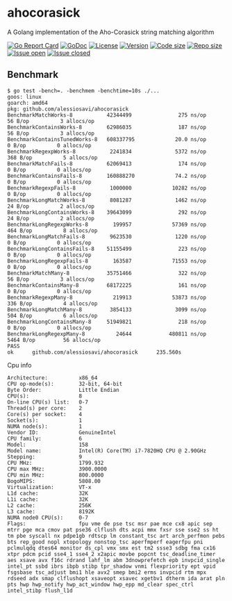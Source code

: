# ahocorasick

A Golang implementation of the Aho-Corasick string matching algorithm

[![Go Report Card](https://goreportcard.com/badge/github.com/alessiosavi/ahocorasick)](https://goreportcard.com/report/github.com/alessiosavi/ahocorasick) [![GoDoc](https://godoc.org/github.com/alessiosavi/ahocorasick?status.svg)](https://godoc.org/github.com/alessiosavi/ahocorasick) [![License](https://img.shields.io/github/license/alessiosavi/ahocorasick)](https://img.shields.io/github/license/alessiosavi/ahocorasick) [![Version](https://img.shields.io/github/v/tag/alessiosavi/ahocorasick)](https://img.shields.io/github/v/tag/alessiosavi/ahocorasick) [![Code size](https://img.shields.io/github/languages/code-size/alessiosavi/ahocorasick)](https://img.shields.io/github/languages/code-size/alessiosavi/ahocorasick) [![Repo size](https://img.shields.io/github/repo-size/alessiosavi/ahocorasick)](https://img.shields.io/github/repo-size/alessiosavi/ahocorasick) [![Issue open](https://img.shields.io/github/issues/alessiosavi/ahocorasick)](https://img.shields.io/github/issues/alessiosavi/ahocorasick)
[![Issue closed](https://img.shields.io/github/issues-closed/alessiosavi/ahocorasick)](https://img.shields.io/github/issues-closed/alessiosavi/ahocorasick)

## Benchmark

```text
$ go test -bench=. -benchmem -benchtime=10s ./...
goos: linux
goarch: amd64
pkg: github.com/alessiosavi/ahocorasick
BenchmarkMatchWorks-8           42344499               275 ns/op              56 B/op          3 allocs/op
BenchmarkContainsWorks-8        62986035               187 ns/op              56 B/op          3 allocs/op
BenchmarkContainsTunedWorks-8   608337795             20.0 ns/op               0 B/op          0 allocs/op
BenchmarkRegexpWorks-8           2241834              5372 ns/op             368 B/op          5 allocs/op
BenchmarkMatchFails-8           62069413               174 ns/op               0 B/op          0 allocs/op
BenchmarkContainsFails-8        160888270             74.2 ns/op               0 B/op          0 allocs/op
BenchmarkRegexpFails-8           1000000             10282 ns/op               0 B/op          0 allocs/op
BenchmarkLongMatchWorks-8        8081287              1462 ns/op              24 B/op          2 allocs/op
BenchmarkLongContainsWorks-8    39643099               292 ns/op              24 B/op          2 allocs/op
BenchmarkLongRegexpWorks-8        199957             57369 ns/op             464 B/op          8 allocs/op
BenchmarkLongMatchFails-8        9623530              1220 ns/op               0 B/op          0 allocs/op
BenchmarkLongContainsFails-8    51155499               223 ns/op               0 B/op          0 allocs/op
BenchmarkLongRegexpFails-8        163587             71553 ns/op               0 B/op          0 allocs/op
BenchmarkMatchMany-8            35751466               322 ns/op              56 B/op          3 allocs/op
BenchmarkContainsMany-8         68172225               161 ns/op               0 B/op          0 allocs/op
BenchmarkRegexpMany-8             219913             53873 ns/op             336 B/op          4 allocs/op
BenchmarkLongMatchMany-8         3854133              3099 ns/op             504 B/op          6 allocs/op
BenchmarkLongContainsMany-8     51949821               218 ns/op               0 B/op          0 allocs/op
BenchmarkLongRegexpMany-8          24644            480811 ns/op            5464 B/op         56 allocs/op
PASS
ok      github.com/alessiosavi/ahocorasick      235.560s
```

Cpu info

```text
Architecture:          x86_64
CPU op-mode(s):        32-bit, 64-bit
Byte Order:            Little Endian
CPU(s):                8
On-line CPU(s) list:   0-7
Thread(s) per core:    2
Core(s) per socket:    4
Socket(s):             1
NUMA node(s):          1
Vendor ID:             GenuineIntel
CPU family:            6
Model:                 158
Model name:            Intel(R) Core(TM) i7-7820HQ CPU @ 2.90GHz
Stepping:              9
CPU MHz:               1799.932
CPU max MHz:           3900.0000
CPU min MHz:           800.0000
BogoMIPS:              5808.00
Virtualization:        VT-x
L1d cache:             32K
L1i cache:             32K
L2 cache:              256K
L3 cache:              8192K
NUMA node0 CPU(s):     0-7
Flags:                 fpu vme de pse tsc msr pae mce cx8 apic sep mtrr pge mca cmov pat pse36 clflush dts acpi mmx fxsr sse sse2 ss ht tm pbe syscall nx pdpe1gb rdtscp lm constant_tsc art arch_perfmon pebs bts rep_good nopl xtopology nonstop_tsc aperfmperf eagerfpu pni pclmulqdq dtes64 monitor ds_cpl vmx smx est tm2 ssse3 sdbg fma cx16 xtpr pdcm pcid sse4_1 sse4_2 x2apic movbe popcnt tsc_deadline_timer aes xsave avx f16c rdrand lahf_lm abm 3dnowprefetch epb invpcid_single intel_pt ssbd ibrs ibpb stibp tpr_shadow vnmi flexpriority ept vpid fsgsbase tsc_adjust bmi1 hle avx2 smep bmi2 erms invpcid rtm mpx rdseed adx smap clflushopt xsaveopt xsavec xgetbv1 dtherm ida arat pln pts hwp hwp_notify hwp_act_window hwp_epp md_clear spec_ctrl intel_stibp flush_l1d
```
